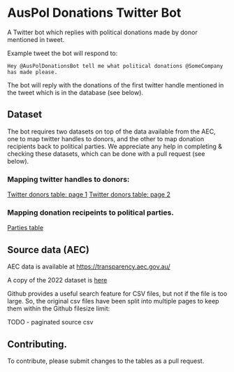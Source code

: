 # AusPol Donations Twitter Bot

A Twitter bot which replies with political donations made by donor mentioned in tweet.

Example tweet the bot will respond to:

`Hey @AusPolDonationsBot tell me what political donations @SomeCompany has made please.`

The bot will reply with the donations of the first twitter handle mentioned in the tweet which is in the database (see below).

## Dataset

The bot requires two datasets on top of the data available from the AEC, one to map twitter handles to donors, and the other to map donation recipients back to political parties. We appreciate any help in completing & checking these datasets, which can be done with a pull request (see below).

### Mapping twitter handles to donors:

[Twitter donors table: page 1](data/tables/twitter_donors_page_1.md)
[Twitter donors table: page 2](data/tables/twitter_donors_page_2.md)

### Mapping donation recipeints to political parties.

[Parties table](data/tables/parties.md)

## Source data (AEC)

AEC data is available at https://transparency.aec.gov.au/

A copy of the 2022 dataset is [here](data/src/orginal)

Github provides a useful search feature for CSV files, but not if the file is too large. So, the original csv files have been split into multiple pages to keep them within the Github filesize limit:

TODO - paginated source csv

## Contributing.

To contribute, please submit changes to the tables as a pull request.
